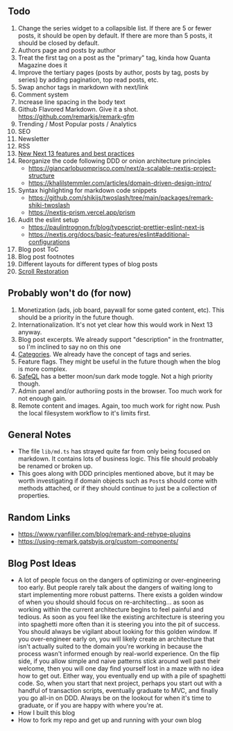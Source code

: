 ## Todo

1. Change the series widget to a collapsible list. If there are 5 or fewer posts, it should be open by default. If there are more than 5 posts, it should be closed by default.
1. Authors page and posts by author
1. Treat the first tag on a post as the "primary" tag, kinda how Quanta Magazine does it
1. Improve the tertiary pages (posts by author, posts by tag, posts by series) by adding pagination, top read posts, etc.
1. Swap anchor tags in markdown with next/link
1. Comment system
1. Increase line spacing in the body text
1. Github Flavored Markdown. Give it a shot. https://github.com/remarkjs/remark-gfm
1. Trending / Most Popular posts / Analytics
1. SEO
1. Newsletter
1. RSS
1. [New Next 13 features and best practices](https://beta.nextjs.org/docs/getting-started)
1. Reorganize the code following DDD or onion architecture principles
   - https://giancarlobuomprisco.com/next/a-scalable-nextjs-project-structure
   - https://khalilstemmler.com/articles/domain-driven-design-intro/
1. Syntax highlighting for markdown code snippets
   - https://github.com/shikijs/twoslash/tree/main/packages/remark-shiki-twoslash
   - https://nextjs-prism.vercel.app/prism
1. Audit the eslint setup
   - https://paulintrognon.fr/blog/typescript-prettier-eslint-next-js
   - https://nextjs.org/docs/basic-features/eslint#additional-configurations
1. Blog post ToC
1. Blog post footnotes
1. Different layouts for different types of blog posts
1. [Scroll Restoration](https://mmazzarolo.com/blog/2021-04-10-nextjs-scroll-restoration/)

## Probably won't do (for now)

1. Monetization (ads, job board, paywall for some gated content, etc). This should be a priority in the future though.
1. Internationalization. It's not yet clear how this would work in Next 13 anyway.
1. Blog post excerpts. We already support "description" in the frontmatter, so I'm inclined to say no on this one
1. [Categories](https://jekyllrb.com/docs/posts/#categories). We already have the concept of tags and series.
1. Feature flags. They might be useful in the future though when the blog is more complex.
1. [SafeQL](https://safeql.dev/) has a better moon/sun dark mode toggle. Not a high priority though.
1. Admin panel and/or authoriing posts in the browser. Too much work for not enough gain.
1. Remote content and images. Again, too much work for right now. Push the local filesystem workflow to it's limits first.

## General Notes

- The file `lib/md.ts` has strayed quite far from only being focused on markdown. It contains lots of business logic. This file should probably be renamed or broken up.
- This goes along with DDD principles mentioned above, but it may be worth investigating if domain objects such as `Post`s should come with methods attached, or if they should continue to just be a collection of properties.

## Random Links

- https://www.ryanfiller.com/blog/remark-and-rehype-plugins
- https://using-remark.gatsbyjs.org/custom-components/

## Blog Post Ideas

- A lot of people focus on the dangers of optimizing or over-engineering too early. But people rarely talk about the dangers of waiting long to start implementing more robust patterns. There exists a golden window of when you should should focus on re-architecting... as soon as working within the current architecture begins to feel painful and tedious. As soon as you feel like the existing architecture is steering you into spaghetti more often than it is steering you into the pit of success. You should always be vigilant about looking for this golden window. If you over-engineer early on, you will likely create an architecture that isn't actually suited to the domain you're working in because the process wasn't informed enough by real-world experience. On the flip side, if you allow simple and naive patterns stick around well past their welcome, then you will one day find yourself lost in a maze with no idea how to get out. Either way, you eventually end up with a pile of spaghetti code. So, when you start that next project, perhaps you start out with a handful of transaction scripts, eventually graduate to MVC, and finally you go all-in on DDD. Always be on the lookout for when it's time to graduate, or if you are happy with where you're at.
- How I built this blog
- How to fork my repo and get up and running with your own blog
